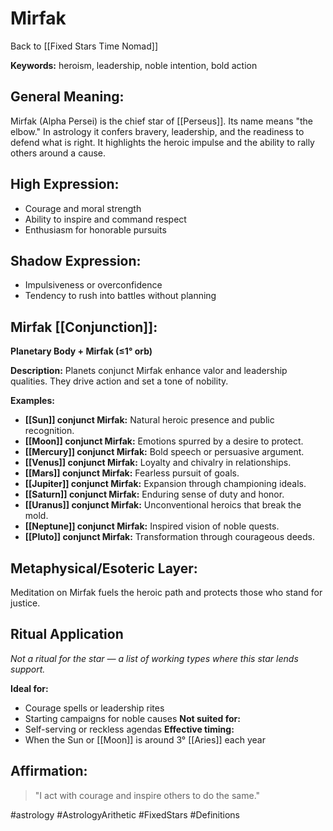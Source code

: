 # Mirfak

Back to [[Fixed Stars Time Nomad]]

**Keywords:** heroism, leadership, noble intention, bold action

## General Meaning:
Mirfak (Alpha Persei) is the chief star of [[Perseus]]. Its name means "the elbow." In astrology it confers bravery, leadership, and the readiness to defend what is right. It highlights the heroic impulse and the ability to rally others around a cause.

## High Expression:
- Courage and moral strength
- Ability to inspire and command respect
- Enthusiasm for honorable pursuits

## Shadow Expression:
- Impulsiveness or overconfidence
- Tendency to rush into battles without planning

## Mirfak [[Conjunction]]:

**Planetary Body + Mirfak (≤1° orb)**

**Description:**
Planets conjunct Mirfak enhance valor and leadership qualities. They drive action and set a tone of nobility.

**Examples:**
- **[[Sun]] conjunct Mirfak:** Natural heroic presence and public recognition.
- **[[Moon]] conjunct Mirfak:** Emotions spurred by a desire to protect.
- **[[Mercury]] conjunct Mirfak:** Bold speech or persuasive argument.
- **[[Venus]] conjunct Mirfak:** Loyalty and chivalry in relationships.
- **[[Mars]] conjunct Mirfak:** Fearless pursuit of goals.
- **[[Jupiter]] conjunct Mirfak:** Expansion through championing ideals.
- **[[Saturn]] conjunct Mirfak:** Enduring sense of duty and honor.
- **[[Uranus]] conjunct Mirfak:** Unconventional heroics that break the mold.
- **[[Neptune]] conjunct Mirfak:** Inspired vision of noble quests.
- **[[Pluto]] conjunct Mirfak:** Transformation through courageous deeds.

## Metaphysical/Esoteric Layer:
Meditation on Mirfak fuels the heroic path and protects those who stand for justice.

## Ritual Application
*Not a ritual for the star — a list of working types where this star lends support.*

**Ideal for:**
- Courage spells or leadership rites
- Starting campaigns for noble causes
**Not suited for:**
- Self-serving or reckless agendas
**Effective timing:**
- When the Sun or [[Moon]] is around 3° [[Aries]] each year

## Affirmation:

> "I act with courage and inspire others to do the same."

#astrology #AstrologyArithetic #FixedStars #Definitions
